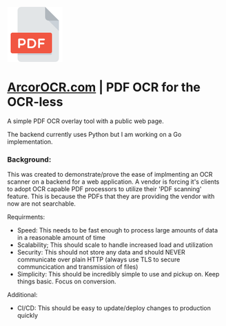 ![ArcorOCR](./public/pdf_128.png)

# [ArcorOCR.com](https://ArcorOCR.com) | PDF OCR for the OCR-less

A simple PDF OCR overlay tool with a public web page. 

The backend currently uses Python but I am working on a Go implementation.

### Background:
This was created to demonstrate/prove the ease of implmenting an OCR scanner on a backend for a web application. A vendor is forcing it's clients to adopt OCR capable PDF processors to utilize their 'PDF scanning' feature. This is because the PDFs that they are providing the vendor with now are not searchable.

Requirments:
- Speed: 
   This needs to be fast enough to process large amounts of data in a reasonable amount of time
- Scalability;
   This should scale to handle increased load and utilization
- Security:
   This should not store any data and should NEVER communicate over plain HTTP (always use TLS to secure communcication and transmission of files)
- Simplicity: 
   This should be incredibly simple to use and pickup on. Keep things basic. Focus on conversion.

Additional:
- CI/CD:
   This should be easy to update/deploy changes to production quickly
